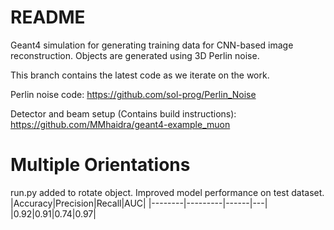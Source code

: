 # README
Geant4 simulation for generating training data for CNN-based image reconstruction.
Objects are generated using 3D Perlin noise.

This branch contains the latest code as we iterate on the work.

Perlin noise code: https://github.com/sol-prog/Perlin_Noise

Detector and beam setup (Contains build instructions): https://github.com/MMhaidra/geant4-example_muon

# Multiple Orientations
run.py added to rotate object.
Improved model performance on test dataset.
|Accuracy|Precision|Recall|AUC|
|--------|---------|------|---|
|0.92|0.91|0.74|0.97|
